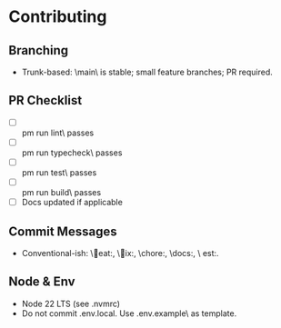 ﻿# Contributing

## Branching
- Trunk-based: \main\ is stable; small feature branches; PR required.

## PR Checklist
- [ ] \
pm run lint\ passes
- [ ] \
pm run typecheck\ passes
- [ ] \
pm run test\ passes
- [ ] \
pm run build\ passes
- [ ] Docs updated if applicable

## Commit Messages
- Conventional-ish: \eat:\, \ix:\, \chore:\, \docs:\, \	est:\.

## Node & Env
- Node 22 LTS (see \.nvmrc\)
- Do not commit \.env.local\. Use \.env.example\ as template.
